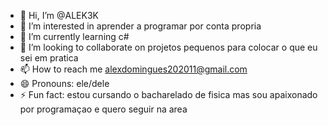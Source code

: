 - 👋 Hi, I’m @ALEK3K
- 👀 I’m interested in aprender a programar por conta propria
- 🌱 I’m currently learning c#
- 💞️ I’m looking to collaborate on projetos pequenos para colocar o que eu sei em pratica
- 📫 How to reach me alexdomingues202011@gmail.com
- 😄 Pronouns: ele/dele
- ⚡ Fun fact: estou cursando o bacharelado de fisica mas sou apaixonado por programaçao e quero seguir na area 

<!---
ALEK3K/ALEK3K is a ✨ special ✨ repository because its `README.md` (this file) appears on your GitHub profile.
You can click the Preview link to take a look at your changes.
--->
